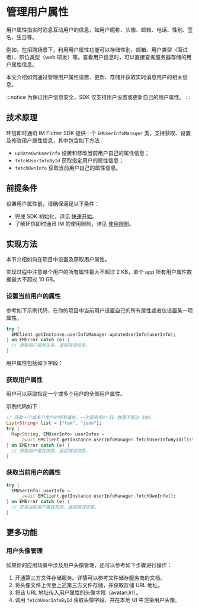 # 管理用户属性

<Toc />

用户属性指实时消息互动用户的信息，如用户昵称、头像、邮箱、电话、性别、签名、生日等。

例如，在招聘场景下，利用用户属性功能可以存储性别、邮箱、用户类型（面试者）、职位类型（web 研发）等。查看用户信息时，可以直接查询服务器存储的用户属性信息。

本文介绍如何通过管理用户属性设置、更新、存储并获取实时消息用户的相关信息。

:::notice
为保证用户信息安全，SDK 仅支持用户设置或更新自己的用户属性。
:::

## 技术原理

环信即时通讯 IM Flutter SDK 提供一个 `EMUserInfoManager` 类，支持获取、设置及修改用户属性信息，其中包含如下方法：

- `updateOwnUserInfo` 设置和修改当前用户自己的属性信息；
- `fetchUserInfoById` 获取指定用户的属性信息；
- `fetchOwnInfo` 获取当前用户自己的属性信息。

## 前提条件

设置用户属性前，请确保满足以下条件：

- 完成 SDK 初始化，详见 [快速开始](quickstart.html)。
- 了解环信即时通讯 IM 的使用限制，详见 [使用限制](/product/limitation.html)。

## 实现方法

本节介绍如何在项目中设置及获取用户属性。

实现过程中注意单个用户的所有属性最大不超过 2 KB，单个 app 所有用户属性数据最大不超过 10 GB。

### 设置当前用户的属性

参考如下示例代码，在你的项目中当前用户设置自己的所有属性或者仅设置某一项属性。

```dart
try {
  EMClient.getInstance.userInfoManager.updateUserInfo(userInfo);
} on EMError catch (e) {
  // 更新用户属性失败，返回错误信息。
}
```

用户属性包括如下字段：

<UserAttribute />

### 获取用户属性

用户可以获取指定一个或多个用户的全部用户属性。

示例代码如下：

```dart
// 获取一个或多个用户的所有属性，一次调用用户 ID 数量不超过 100。
List<String> list = ["tom", "json"];
try {
  Map<String, EMUserInfo> userInfos =
      await EMClient.getInstance.userInfoManager.fetchUserInfoById(list);
} on EMError catch (e) {
  // 获取用户属性失败，返回错误信息。
}
```

### 获取当前用户的属性

```dart
try {
  EMUserInfo? userInfo =
      await EMClient.getInstance.userInfoManager.fetchOwnInfo();
} on EMError catch (e) {
  // 获取当前用户属性失败，返回错误信息。
}
```

## 更多功能

### 用户头像管理

如果你的应用场景中涉及用户头像管理，还可以参考如下步骤进行操作：

1. 开通第三方文件存储服务。详情可以参考文件储存服务商的文档。
2. 将头像文件上传至上述第三方文件存储，并获取存储 URL 地址。
3. 将该 URL 地址传入用户属性的头像字段（avatarUrl）。
4. 调用 `fetchUserInfoById` 获取头像字段，并在本地 UI 中渲染用户头像。